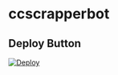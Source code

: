 # ccscrapperbot

## Deploy Button
 
 [![Deploy](https://www.herokucdn.com/deploy/button.svg)](https://heroku.com/deploy?template=https://github.com/Dileepa-Malshan/ccscrapperbot.git) 
